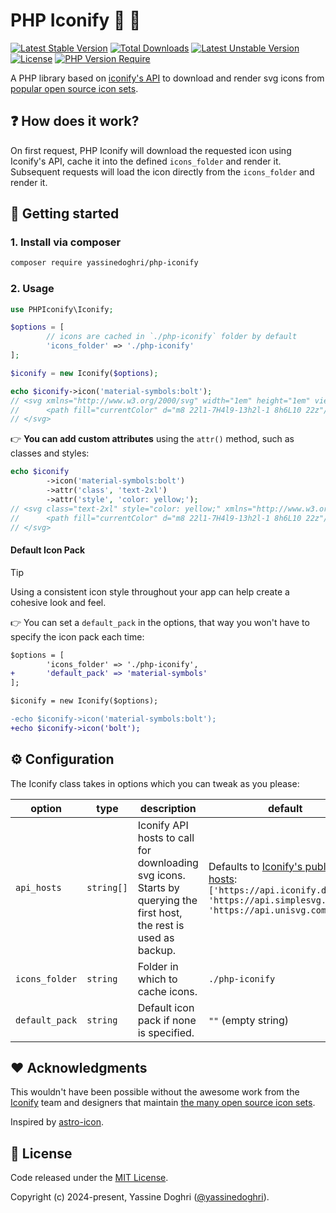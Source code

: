 # PHP Iconify 🐘 🙂

[![Latest Stable Version](http://poser.pugx.org/yassinedoghri/php-iconify/v)](https://packagist.org/packages/yassinedoghri/php-iconify)
[![Total Downloads](http://poser.pugx.org/yassinedoghri/php-iconify/downloads)](https://packagist.org/packages/yassinedoghri/php-iconify)
[![Latest Unstable Version](http://poser.pugx.org/yassinedoghri/php-iconify/v/unstable)](https://packagist.org/packages/yassinedoghri/php-iconify)
[![License](https://img.shields.io/github/license/yassinedoghri/php-iconify?color=green)](https://packagist.org/packages/yassinedoghri/php-iconify)
[![PHP Version Require](http://poser.pugx.org/yassinedoghri/php-iconify/require/php)](https://packagist.org/packages/yassinedoghri/php-iconify)

A PHP library based on [iconify's API](https://iconify.design/) to download and render svg icons from [popular open source icon sets](https://icon-sets.iconify.design/).

## ❓ How does it work?

On first request, PHP Iconify will download the requested icon using Iconify's API, cache it into the defined `icons_folder` and render it.\
Subsequent requests will load the icon directly from the `icons_folder` and render it.

## 🚀 Getting started

### 1. Install via composer

```sh
composer require yassinedoghri/php-iconify
```

### 2. Usage

```php
use PHPIconify\Iconify;

$options = [
        // icons are cached in `./php-iconify` folder by default
        'icons_folder' => './php-iconify'
];

$iconify = new Iconify($options);

echo $iconify->icon('material-symbols:bolt');
// <svg xmlns="http://www.w3.org/2000/svg" width="1em" height="1em" viewBox="0 0 24 24">
//      <path fill="currentColor" d="m8 22l1-7H4l9-13h2l-1 8h6L10 22z"/>
// </svg>
```

👉 **You can add custom attributes** using the `attr()` method, such as classes and styles:

```php
echo $iconify
        ->icon('material-symbols:bolt')
        ->attr('class', 'text-2xl')
        ->attr('style', 'color: yellow;');
// <svg class="text-2xl" style="color: yellow;" xmlns="http://www.w3.org/2000/svg" width="1em" height="1em" viewBox="0 0 24 24">
//      <path fill="currentColor" d="m8 22l1-7H4l9-13h2l-1 8h6L10 22z"/>
// </svg>
```

#### Default Icon Pack

> [!TIP]  
> Using a consistent icon style throughout your app can help create a cohesive
> look and feel.

👉 You can set a `default_pack` in the options, that way you won't have to specify the icon pack each time:

```diff
$options = [
        'icons_folder' => './php-iconify',
+       'default_pack' => 'material-symbols'
];

$iconify = new Iconify($options);

-echo $iconify->icon('material-symbols:bolt');
+echo $iconify->icon('bolt');
```

## ⚙️ Configuration

The Iconify class takes in options which you can tweak as you please:

| option         | type       | description                                                                                                         | default                                                                                                                                                                    |
| -------------- | ---------- | ------------------------------------------------------------------------------------------------------------------- | -------------------------------------------------------------------------------------------------------------------------------------------------------------------------- |
| `api_hosts`    | `string[]` | Iconify API hosts to call for downloading svg icons. Starts by querying the first host, the rest is used as backup. | Defaults to [Iconify's public hosts](https://iconify.design/docs/api/#public-api): `['https://api.iconify.design', 'https://api.simplesvg.com', 'https://api.unisvg.com']` |
| `icons_folder` | `string`   | Folder in which to cache icons.                                                                                     | `./php-iconify`                                                                                                                                                            |
| `default_pack` | `string`   | Default icon pack if none is specified.                                                                             | `""` (empty string)                                                                                                                                                        |

## ❤️ Acknowledgments

This wouldn't have been possible without the awesome work from the [Iconify](https://iconify.design/) team and designers that maintain [the many open source icon sets](https://icon-sets.iconify.design/).

Inspired by [astro-icon](https://www.astroicon.dev/).

## 📜 License

Code released under the [MIT License](https://choosealicense.com/licenses/mit/).

Copyright (c) 2024-present, Yassine Doghri ([@yassinedoghri](https://yassinedoghri.com/)).
